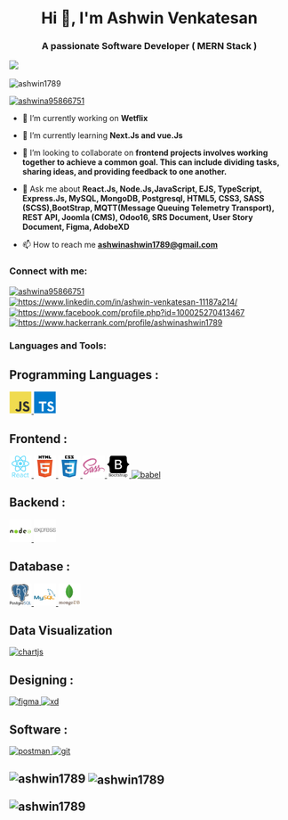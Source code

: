 <h1 align="center">Hi 👋, I'm Ashwin Venkatesan</h1>
<h3 align="center">A passionate Software Developer ( MERN Stack ) </h3>

<img align=“right” width=“400” src=“https://camo.githubusercontent.com/56362def1bbc81d47e30e00d1f680d6698e05f1175c47957ef4a058ff3a840d5/68747470733a2f2f6c66736f6c7574696f6e732e6e65742f77702d636f6e74656e742f75706c6f6164732f323032312f31322f46756c6c2d537461636b2d446576656c6f706d656e742d46656174757265642d496d6167652d4c6576656c466976652d536f6c7574696f6e732e676966” />

<p align="left"> <img src="https://komarev.com/ghpvc/?username=ashwin1789&label=Profile%20views&color=0e75b6&style=flat" alt="ashwin1789" /> </p>

<p align="left"> <a href="https://twitter.com/ashwina95866751" target="blank"><img src="https://img.shields.io/twitter/follow/ashwina95866751?logo=twitter&style=for-the-badge" alt="ashwina95866751" /></a> </p>

- 🔭 I’m currently working on **Wetflix**

- 🌱 I’m currently learning **Next.Js and vue.Js**

- 👯 I’m looking to collaborate on **frontend projects involves working together to achieve a common goal. This can include dividing tasks, sharing ideas, and providing feedback to one another.**

- 💬 Ask me about **React.Js, Node.Js,JavaScript, EJS, TypeScript, Express.Js, MySQL, MongoDB, Postgresql, HTML5, CSS3, SASS (SCSS),BootStrap, MQTT(Message Queuing Telemetry Transport), REST API, Joomla (CMS), Odoo16, SRS Document, User Story Document, Figma, AdobeXD**

- 📫 How to reach me **ashwinashwin1789@gmail.com**

<h3 align="left">Connect with me:</h3>
<p align="left">
<a href="https://twitter.com/ashwina95866751" target="blank"><img align="center" src="https://raw.githubusercontent.com/rahuldkjain/github-profile-readme-generator/master/src/images/icons/Social/twitter.svg" alt="ashwina95866751" height="30" width="40" /></a>
<a href="https://linkedin.com/in/https://www.linkedin.com/in/ashwin-venkatesan-11187a214/" target="blank"><img align="center" src="https://raw.githubusercontent.com/rahuldkjain/github-profile-readme-generator/master/src/images/icons/Social/linked-in-alt.svg" alt="https://www.linkedin.com/in/ashwin-venkatesan-11187a214/" height="30" width="40" /></a>
<a href="https://fb.com/https://www.facebook.com/profile.php?id=100025270413467" target="blank"><img align="center" src="https://raw.githubusercontent.com/rahuldkjain/github-profile-readme-generator/master/src/images/icons/Social/facebook.svg" alt="https://www.facebook.com/profile.php?id=100025270413467" height="30" width="40" /></a>
<a href="https://www.hackerrank.com/https://www.hackerrank.com/profile/ashwinashwin1789" target="blank"><img align="center" src="https://raw.githubusercontent.com/rahuldkjain/github-profile-readme-generator/master/src/images/icons/Social/hackerrank.svg" alt="https://www.hackerrank.com/profile/ashwinashwin1789" height="30" width="40" /></a>
</p>

<h3 align="left">Languages and Tools:</h3>
<h2>Programming Languages :</h2>
<p align="left">
<a href="https://developer.mozilla.org/en-US/docs/Web/JavaScript" target="_blank" rel="noreferrer"> <img src="https://raw.githubusercontent.com/devicons/devicon/master/icons/javascript/javascript-original.svg" alt="javascript" width="40" height="40"/> </a>
<a href="https://www.typescriptlang.org/" target="_blank" rel="noreferrer"> <img src="https://raw.githubusercontent.com/devicons/devicon/master/icons/typescript/typescript-original.svg" alt="typescript" width="40" height="40"/> </a>
</p>
<h2>Frontend :</h2>
<p align="left">
<a href="https://reactjs.org/" target="_blank" rel="noreferrer"> <img src="https://raw.githubusercontent.com/devicons/devicon/master/icons/react/react-original-wordmark.svg" alt="react" width="40" height="40"/> </a>
<a href="https://www.w3.org/html/" target="_blank" rel="noreferrer"> <img src="https://raw.githubusercontent.com/devicons/devicon/master/icons/html5/html5-original-wordmark.svg" alt="html5" width="40" height="40"/> </a>
<a href="https://www.w3schools.com/css/" target="_blank" rel="noreferrer"> <img src="https://raw.githubusercontent.com/devicons/devicon/master/icons/css3/css3-original-wordmark.svg" alt="css3" width="40" height="40"/> </a>
<a href="https://sass-lang.com" target="_blank" rel="noreferrer"> <img src="https://raw.githubusercontent.com/devicons/devicon/master/icons/sass/sass-original.svg" alt="sass" width="40" height="40"/> </a>
<a href="https://getbootstrap.com" target="_blank" rel="noreferrer"> <img src="https://raw.githubusercontent.com/devicons/devicon/master/icons/bootstrap/bootstrap-plain-wordmark.svg" alt="bootstrap" width="40" height="40"/> </a>
<a href="https://babeljs.io/" target="_blank" rel="noreferrer"> <img src="https://www.vectorlogo.zone/logos/babeljs/babeljs-icon.svg" alt="babel" width="40" height="40"/> </a>
</p>
<h2>Backend :</h2>
<p align="left">
<a href="https://nodejs.org" target="_blank" rel="noreferrer"> <img src="https://raw.githubusercontent.com/devicons/devicon/master/icons/nodejs/nodejs-original-wordmark.svg" alt="nodejs" width="40" height="40"/> </a>
<a href="https://expressjs.com" target="_blank" rel="noreferrer"> <img src="https://raw.githubusercontent.com/devicons/devicon/master/icons/express/express-original-wordmark.svg" alt="express" width="40" height="40"/> </a>
</p>
<h2>Database :</h2>
<p align="left">
<a href="https://www.postgresql.org" target="_blank" rel="noreferrer"> <img src="https://raw.githubusercontent.com/devicons/devicon/master/icons/postgresql/postgresql-original-wordmark.svg" alt="postgresql" width="40" height="40"/> </a>
<a href="https://www.mysql.com/" target="_blank" rel="noreferrer"> <img src="https://raw.githubusercontent.com/devicons/devicon/master/icons/mysql/mysql-original-wordmark.svg" alt="mysql" width="40" height="40"/> </a>
<a href="https://www.mongodb.com/" target="_blank" rel="noreferrer"> <img src="https://raw.githubusercontent.com/devicons/devicon/master/icons/mongodb/mongodb-original-wordmark.svg" alt="mongodb" width="40" height="40"/> </a>
</p>
<h2>Data Visualization</h2>
<p align="left">
<a href="https://www.chartjs.org" target="_blank" rel="noreferrer"> <img src="https://www.chartjs.org/media/logo-title.svg" alt="chartjs" width="40" height="40"/> </a>
</p>
<h2>Designing : </h2>
<p align="left">
<a href="https://www.figma.com/" target="_blank" rel="noreferrer"> <img src="https://www.vectorlogo.zone/logos/figma/figma-icon.svg" alt="figma" width="40" height="40"/> </a>
<a href="https://www.adobe.com/products/xd.html" target="_blank" rel="noreferrer"> <img src="https://cdn.worldvectorlogo.com/logos/adobe-xd.svg" alt="xd" width="40" height="40"/> </a>
</p>
<h2>Software : </h2>
<p align="left">
<a href="https://postman.com" target="_blank" rel="noreferrer"> <img src="https://www.vectorlogo.zone/logos/getpostman/getpostman-icon.svg" alt="postman" width="40" height="40"/> </a>
<a href="https://git-scm.com/" target="_blank" rel="noreferrer"> <img src="https://www.vectorlogo.zone/logos/git-scm/git-scm-icon.svg" alt="git" width="40" height="40"/> </a> 
</p>
<h2>


<p><img align="left" src="https://github-readme-stats.vercel.app/api/top-langs?username=ashwin1789&show_icons=true&locale=en&layout=compact" alt="ashwin1789" /></p>

<p>&nbsp;<img align="center" src="https://github-readme-stats.vercel.app/api?username=ashwin1789&show_icons=true&locale=en" alt="ashwin1789" /></p>

<p><img align="center" src="https://github-readme-streak-stats.herokuapp.com/?user=ashwin1789&" alt="ashwin1789" /></p>
